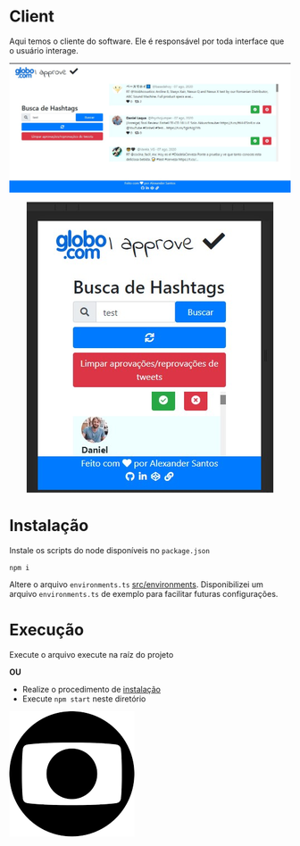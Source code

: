 # Client

Aqui temos o cliente do software. Ele é responsável por toda interface que o usuário interage.

![Imagem do cliente executando](../assets/img/client-running.jpg)

<p align="center">
    <img src="../assets/img/client-running-mobile.jpg" />
</p>

# Instalação

Instale os scripts do node disponíveis no `package.json`

```
npm i
```

Altere o arquivo `environments.ts` [src/environments](src/environments). Disponibilizei um arquivo `environments.ts` de exemplo para facilitar futuras configurações.

# Execução

Execute o arquivo execute na raíz do projeto

**OU**

* Realize o procedimento de [instalação](#instalação)
* Execute `npm start` neste diretório


![Logo Globo](../assets/img/globo.png)
